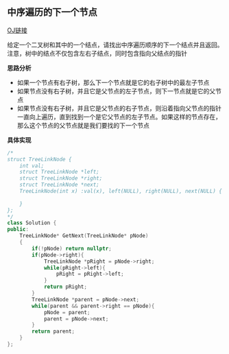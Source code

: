 ## 中序遍历的下一个节点

[OJ链接](https://www.nowcoder.com/practice/9023a0c988684a53960365b889ceaf5e?tpId=13&tqId=11210&tPage=3&rp=3&ru=%2Fta%2Fcoding-interviews&qru=%2Fta%2Fcoding-interviews%2Fquestion-ranking)

给定一个二叉树和其中的一个结点，请找出中序遍历顺序的下一个结点并且返回。注意，树中的结点不仅包含左右子结点，同时包含指向父结点的指针

**思路分析**

- 如果一个节点有右子树，那么下一个节点就是它的右子树中的最左子节点
- 如果节点没有右子树，并且它是父节点的左子节点，则下一节点就是它的父节点
- 如果节点没有右子树，并且它是父节点的右子节点，则沿着指向父节点的指针一直向上遍历，直到找到一个是它父节点的左子节点。如果这样的节点存在，那么这个节点的父节点就是我们要找的下一个节点

**具体实现**

```c++
/*
struct TreeLinkNode {
    int val;
    struct TreeLinkNode *left;
    struct TreeLinkNode *right;
    struct TreeLinkNode *next;
    TreeLinkNode(int x) :val(x), left(NULL), right(NULL), next(NULL) {
        
    }
};
*/
class Solution {
public:
    TreeLinkNode* GetNext(TreeLinkNode* pNode)
    {
        if(!pNode) return nullptr;
        if(pNode->right){
            TreeLinkNode *pRight = pNode->right;
            while(pRight->left){
                pRight = pRight->left;
            }
            return pRight;
        }
        TreeLinkNode *parent = pNode->next;
        while(parent && parent->right == pNode){
            pNode = parent;
            parent = pNode->next;
        }
        return parent;
    }
};
```

